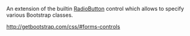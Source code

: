 An extension of the builtin [RadioButton](/docs/controls/builtin/RadioButton) control which allows to specify various Bootstrap classes.

<http://getbootstrap.com/css/#forms-controls>
